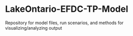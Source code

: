 # LakeOntario-EFDC-TP-Model
Repository for model files, run scenarios, and methods for visualizing/analyzing output
